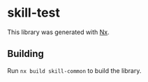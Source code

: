 # skill-test

This library was generated with [Nx](https://nx.dev).

## Building

Run `nx build skill-common` to build the library.
